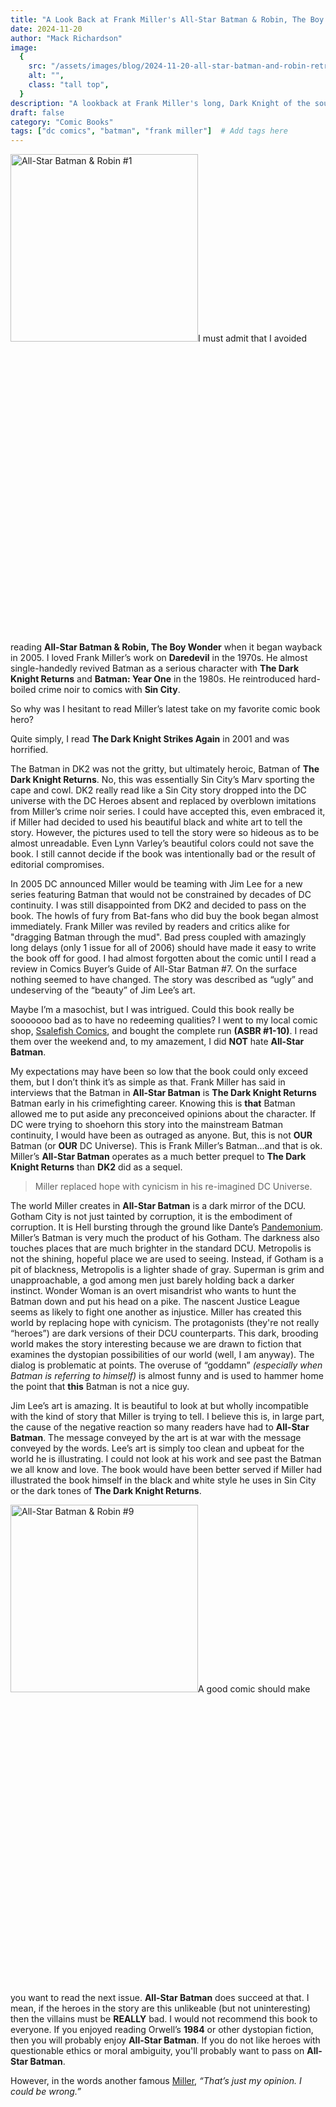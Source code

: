 ```yaml
---
title: "A Look Back at Frank Miller's All-Star Batman & Robin, The Boy Wonder"
date: 2024-11-20
author: "Mack Richardson"
image:
  {
    src: "/assets/images/blog/2024-11-20-all-star-batman-and-robin-retrospective/all-star-batman.webp",
    alt: "",
    class: "tall top",
  }
description: "A lookback at Frank Miller's long, Dark Knight of the soul."
draft: false
category: "Comic Books"
tags: ["dc comics", "batman", "frank miller"]  # Add tags here
---
```


<img src="/assets/images/blog/2024-11-20-all-star-batman-and-robin-retrospective/ASBR-1-2.jpg" class="float" alt="All-Star Batman & Robin #1" />I must admit that I avoided reading **All-Star Batman & Robin, The Boy Wonder** when it began wayback in 2005. I loved Frank Miller’s work on **Daredevil** in the 1970s. He almost single-handedly revived Batman as a serious character with **The Dark Knight Returns** and **Batman: Year One** in the 1980s. He reintroduced hard-boiled crime noir to comics with **Sin City**. 

So why was I hesitant to read Miller’s latest take on my favorite comic book hero?

Quite simply, I read **The Dark Knight Strikes Again** in 2001 and was horrified.

The Batman in DK2 was not the gritty, but ultimately heroic, Batman of **The Dark Knight Returns**. No, this was essentially Sin City’s Marv sporting the cape and cowl. DK2 really read like a Sin City story dropped into the DC universe with the DC Heroes absent and replaced by overblown imitations from Miller’s crime noir series. I could have accepted this, even embraced it, if Miller had decided to used his beautiful black and white art to tell the story. However, the pictures used to tell the story were so hideous as to be almost unreadable. Even Lynn Varley’s beautiful colors could not save the book. I still cannot decide if the book was intentionally bad or the result of editorial compromises.

In 2005 DC announced Miller would be teaming with Jim Lee for a new series featuring Batman that would not be constrained by decades of DC continuity. I was still disappointed from DK2 and decided to pass on the book. The howls of fury from Bat-fans who did buy the book began almost immediately. Frank Miller was reviled by readers and critics alike for "dragging Batman through the mud". Bad press coupled with amazingly long delays (only 1 issue for all of 2006) should have made it easy to write the book off for good. I had almost forgotten about the comic until I read a review in Comics Buyer’s Guide of All-Star Batman #7. On the surface nothing seemed to have changed. The story was described as “ugly” and undeserving of the “beauty” of Jim Lee’s art.

Maybe I’m a masochist, but I was intrigued. Could this book really be sooooooo bad as to have no redeeming qualities? I went to my local comic shop, <a href="http://www.ssalefish.com" target="_blank">Ssalefish Comics</a>, and bought the complete run **(**ASBR** #1-10)**. I read them over the weekend and, to my amazement, I did **NOT** hate **All-Star Batman**.

My expectations may have been so low that the book could only exceed them, but I don’t think it’s as simple as that. Frank Miller has said in interviews that the Batman in **All-Star Batman** is **The Dark Knight Returns** Batman early in his crimefighting career. Knowing this is **that** Batman allowed me to put aside any preconceived opinions about the character. If DC were trying to shoehorn this story into the mainstream Batman continuity, I would have been as outraged as anyone. But, this is not **OUR** Batman (or **OUR** DC Universe). This is Frank Miller’s Batman...and that is ok. Miller’s **All-Star Batman** operates as a much better prequel to **The Dark Knight Returns** than **DK2** did as a sequel.

<blockquote class="float right">Miller replaced hope with cynicism in his re-imagined DC Universe.</blockquote>

The world Miller creates in **All-Star Batman** is a dark mirror of the DCU. Gotham City is not just tainted by corruption, it is the embodiment of corruption. It is Hell bursting through the ground like Dante’s <a href="http://en.wikipedia.org/wiki/Pand%C3%A6monium_%28Paradise_Lost%29" target="_blank">Pandemonium</a>. Miller’s Batman is very much the product of his Gotham. The darkness also touches places that are much brighter in the standard DCU. Metropolis is not the shining, hopeful place we are used to seeing. Instead, if Gotham is a pit of blackness, Metropolis is a lighter shade of gray. Superman is grim and unapproachable, a god among men just barely holding back a darker instinct. Wonder Woman is an overt misandrist who wants to hunt the Batman down and put his head on a pike. The nascent Justice League seems as likely to fight one another as injustice. Miller has created this world by replacing hope with cynicism. The protagonists (they're not really “heroes”) are dark versions of their DCU counterparts. This dark, brooding world makes the story interesting because we are drawn to fiction that examines the dystopian possibilities of our world (well, I am anyway). The dialog is problematic at points. The overuse of “goddamn” _(especially when Batman is referring to himself)_ is almost funny and is used to hammer home the point that **this** Batman is not a nice guy.

Jim Lee’s art is amazing. It is beautiful to look at but wholly incompatible with the kind of story that Miller is trying to tell. I believe this is, in large part, the cause of the negative reaction so many readers have had to **All-Star Batman**. The message conveyed by the art is at war with the message conveyed by the words. Lee’s art is simply too clean and upbeat for the world he is illustrating. I could not look at his work and see past the Batman we all know and love. The book would have been better served if Miller had illustrated the book himself in the black and white style he uses in Sin City or the dark tones of **The Dark Knight Returns**.

<img src="/assets/images/blog/2024-11-20-all-star-batman-and-robin-retrospective/ASBR-9.jpg" class="float right" alt="All-Star Batman & Robin #9" />A good comic should make you want to read the next issue. **All-Star Batman** does succeed at that. I mean, if the heroes in the story are this unlikeable (but not uninteresting) then the villains must be **REALLY** bad. I would not recommend this book to everyone. If you enjoyed reading Orwell’s **1984** or other dystopian fiction, then you will probably enjoy **All-Star Batman**. If you do not like heroes with questionable ethics or moral ambiguity, you'll probably want to pass on **All-Star Batman**.

However, in the words another famous <a href="http://en.wikipedia.org/wiki/Dennis_Miller" target="_blank">Miller</a>, <cite title="Dennis Miller">“That’s just my opinion. I could be wrong.”</cite>

<style>
  img.float {
    width: max(20%, 300px);
  }
</style>